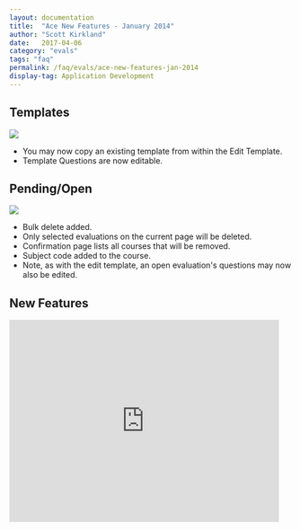 ```yaml
---
layout: documentation
title:  "Ace New Features - January 2014"
author: "Scott Kirkland"
date:   2017-04-06
category: "evals"
tags: "faq"
permalink: /faq/evals/ace-new-features-jan-2014
display-tag: Application Development
---
```


## Templates

![](https://i.embed.ly/1/image?url=http%3A%2F%2Fucdavis.github.io%2FACE%2Fimages%2Ffaq%2FAceTemplateButton.png&key=afea23f29e5a4f63bd166897e3dc72df)

- You may now copy an existing template from within the Edit Template.
- Template Questions are now editable. 

## Pending/Open

![](https://i.embed.ly/1/image?url=http%3A%2F%2Fucdavis.github.io%2FACE%2Fimages%2Ffaq%2FAcePendingOpenButton.png&key=afea23f29e5a4f63bd166897e3dc72df)

- Bulk delete added.
- Only selected evaluations on the current page will be deleted.
- Confirmation page lists all courses that will be removed.
- Subject code added to the course.
- Note, as with the edit template, an open evaluation's questions may now also be edited.

## New Features

<iframe width="480" height="360" src="https://www.youtube.com/embed/rP6o2OtlsZw" frameborder="0"> </iframe>

